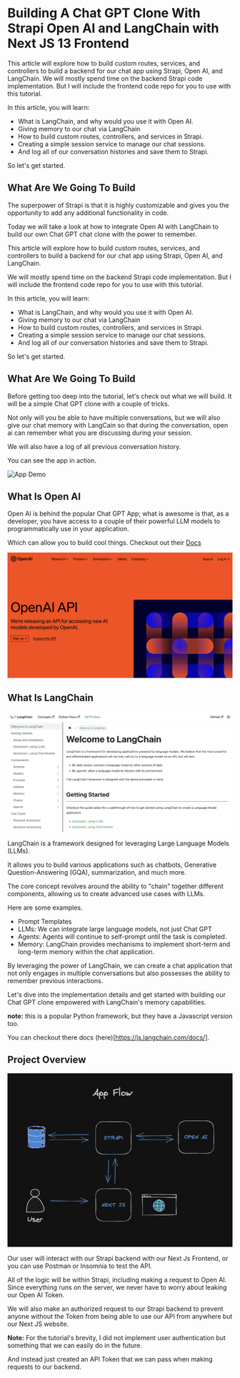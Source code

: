 # Building A Chat GPT Clone With Strapi Open AI and LangChain with Next JS 13 Frontend

This article will explore how to build custom routes, services, and controllers to build a backend for our chat app using Strapi, Open AI, and LangChain. We will mostly spend time on the backend Strapi code implementation. But I will include the frontend code repo for you to use with this tutorial.

In this article, you will learn:

- What is LangChain, and why would you use it with Open AI.
- Giving memory to our chat via LangChain
- How to build custom routes, controllers, and services in Strapi.
- Creating a simple session service to manage our chat sessions.
- And log all of our conversation histories and save them to Strapi.

So let's get started.

## What Are We Going To Build

The superpower of Strapi is that it is highly customizable and gives you the opportunity to add any additional functionality in code.

Today we will take a look at how to integrate Open AI with LangChain to build our own Chat GPT chat clone with the power to remember.

This article will explore how to build custom routes, services, and controllers to build a backend for our chat app using Strapi, Open AI, and LangChain. 

We will mostly spend time on the backend Strapi code implementation. But I will include the frontend code repo for you to use with this tutorial.

In this article, you will learn:

- What is LangChain, and why would you use it with Open AI.
- Giving memory to our chat via LangChain
- How to build custom routes, controllers, and services in Strapi.
- Creating a simple session service to manage our chat sessions.
- And log all of our conversation histories and save them to Strapi.

So let's get started.

## What Are We Going To Build

Before getting too deep into the tutorial, let's check out what we will build. It will be a simple Chat GPT clone with a couple of tricks.  

Not only will you be able to have multiple conversations, but we will also give our chat memory with LangCain so that during the conversation, open ai can remember what you are discussing during your session.  

We will also have a log of all previous conversation history.

You can see the app in action.

![App Demo](img/app-demo.gif)

## What Is Open AI

Open AI is behind the popular Chat GPT App; what is awesome is that, as a developer, you have access to a couple of their powerful LLM models to programmatically use in your application.  

Which can allow you to build cool things. Checkout out their [Docs](https://platform.openai.com/docs/introduction)

![Open Ai](img/open-ai-api.png)

## What Is LangChain

![LangChain](img/lang-chain.png)

LangChain is a framework designed for leveraging Large Language Models (LLMs).

It allows you to build various applications such as chatbots, Generative Question-Answering (GQA), summarization, and much more.

The core concept revolves around the ability to "chain" together different components, allowing us to create advanced use cases with LLMs. 

Here are some examples.

- Prompt Templates
- LLMs: We can integrate large language models, not just Chat GPT
- Agents: Agents will continue to self-prompt until the task is completed.
- Memory: LangChain provides mechanisms to implement short-term and long-term memory within the chat application.

By leveraging the power of LangChain, we can create a chat application that not only engages in multiple conversations but also possesses the ability to remember previous interactions. 

Let's dive into the implementation details and get started with building our Chat GPT clone empowered with LangChain's memory capabilities.

**note:** this is a popular Python framework, but they have a Javascript version too.

You can checkout there docs (here)[https://js.langchain.com/docs/].

## Project Overview

![App Flow](img/app-flow.png)

Our user will interact with our Strapi backend with our Next Js Frontend, or you can use Postman or Insomnia to test the API. 

All of the logic will be within Strapi, including making a request to Open AI. Since everything runs on the server, we never have to worry about leaking our Open AI Token.

We will also make an authorized request to our Strapi backend to prevent anyone without the Token from being able to use our API from anywhere but our Next JS website.

**Note:** For the tutorial's brevity, I did not implement user authentication but something that we can easily do in the future.

And instead just created an API Token that we can pass when making requests to our backend.  
